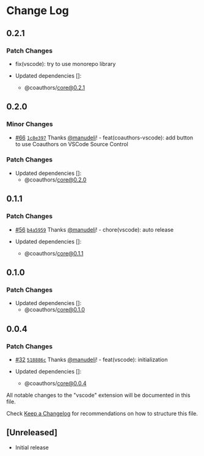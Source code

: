 # Change Log

## 0.2.1

### Patch Changes

- fix(vscode): try to use monorepo library

- Updated dependencies []:
  - @coauthors/core@0.2.1

## 0.2.0

### Minor Changes

- [#66](https://github.com/coauthors/coauthors/pull/66) [`1c8e397`](https://github.com/coauthors/coauthors/commit/1c8e39709b56c2b0635bd94d203758af54728b31) Thanks [@manudeli](https://github.com/manudeli)! - feat(coauthors-vscode): add button to use Coauthors on VSCode Source Control

### Patch Changes

- Updated dependencies []:
  - @coauthors/core@0.2.0

## 0.1.1

### Patch Changes

- [#56](https://github.com/coauthors/coauthors/pull/56) [`b4a5959`](https://github.com/coauthors/coauthors/commit/b4a595987bbb0bdae96d15bfdf4bdb3842f755be) Thanks [@manudeli](https://github.com/manudeli)! - chore(vscode): auto release

- Updated dependencies []:
  - @coauthors/core@0.1.1

## 0.1.0

### Patch Changes

- Updated dependencies []:
  - @coauthors/core@0.1.0

## 0.0.4

### Patch Changes

- [#32](https://github.com/coauthors/coauthors/pull/32) [`518886c`](https://github.com/coauthors/coauthors/commit/518886c626a2f293d914ff9588f313da79e3593f) Thanks [@manudeli](https://github.com/manudeli)! - feat(vscode): initialization

- Updated dependencies []:
  - @coauthors/core@0.0.4

All notable changes to the "vscode" extension will be documented in this file.

Check [Keep a Changelog](http://keepachangelog.com/) for recommendations on how to structure this file.

## [Unreleased]

- Initial release

